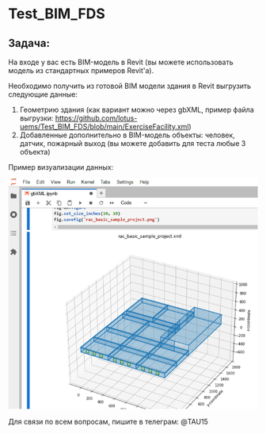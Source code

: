 # Test_BIM_FDS
Задача:
-------

На входе у вас есть BIM-модель в Revit (вы можете использовать модель из стандартных примеров Revit'а).

Необходимо получить из готовой BIM модели здания в Revit выгрузить следующие данные:
1. Геометрию здания (как вариант можно через gbXML, пример файла выгрузки: https://github.com/lotus-uems/Test_BIM_FDS/blob/main/ExerciseFacility.xml)
2. Добавленные дополнительно в BIM-модель объекты: человек, датчик, пожарный выход (вы можете добавить для теста любые 3 объекта)

Пример визуализации данных:

![alt text](https://github.com/lotus-uems/Test_BIM_FDS/blob/main/gbXML.png) 

Для связи по всем вопросам, пишите в телеграм: @TAU15
